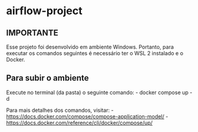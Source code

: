 # airflow-project

## IMPORTANTE
Esse projeto foi desenvolvido em ambiente Windows. Portanto, para executar os comandos seguintes é necessário ter o WSL 2 instalado e o Docker.

## Para subir o ambiente
Execute no terminal (da pasta) o seguinte comando:
    - docker compose up -d

Para mais detalhes dos comandos, visitar: 
    - https://docs.docker.com/compose/compose-application-model/
    - https://docs.docker.com/reference/cli/docker/compose/up/

 
